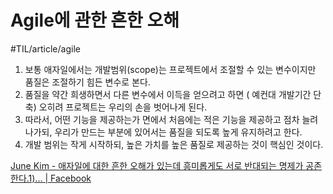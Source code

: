 # Agile에 관한 흔한 오해
#TIL/article/agile

1. 보통 애자일에서는 개발범위(scope)는 프로젝트에서 조절할 수 있는 변수이지만 품질은 조절하기 힘든 변수로 본다. 
2. 품질을 약간 희생하면서 다른 변수에서 이득을 얻으려고 하면 ( 예컨대 개발기간 단축) 오히려 프로젝트는 우리의 손을 벗어나게 된다. 
3. 따라서, 어떤 기능을 제공하는가 면에서 처음에는 적은 기능을 제공하고 점차 늘려나가되, 우리가 만드는 부분에 있어서는 품질을 되도록 높게 유지하려고 한다. 
4. 개발 범위는 작게 시작하되, 높은 가치를 높은 품질로 제공하는 것이 핵심인 것이다. 

[June Kim - 애자일에 대한 흔한 오해가 있는데 흥미롭게도 서로 반대되는 명제가 공존한다.1)… | Facebook](https://www.facebook.com/cjunekim/posts/1826831800678712)